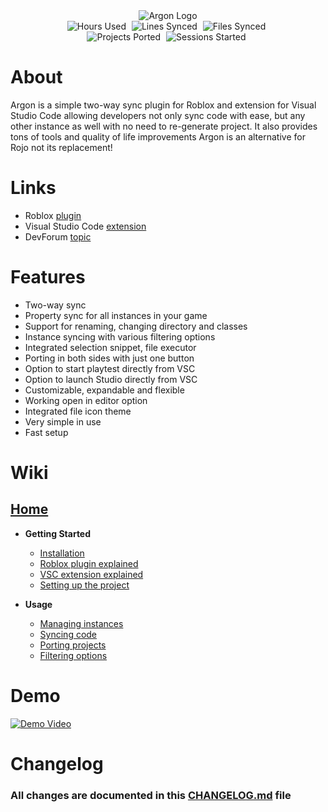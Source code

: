 <div align='center'>
  <img alt="Argon Logo" src="https://raw.githubusercontent.com/DervexHero/Argon/main/VSC%20Extension/assets/LogoName.png">
</div>

<div align='center'>
  <img alt='Hours Used' src='https://img.shields.io/endpoint?url=https%3A%2F%2Fargonstatsapi.web.app%2FhoursUsed' style='margin-right: 5px;'>
  <img alt='Lines Synced' src='https://img.shields.io/endpoint?url=https%3A%2F%2Fargonstatsapi.web.app%2FlinesSynced' style='margin-right: 5px;'>
  <img alt='Files Synced' src='https://img.shields.io/endpoint?url=https%3A%2F%2Fargonstatsapi.web.app%2FfilesSynced' style='margin-right: 5px;'>
</div>

<div align='center'>
  <img alt='Projects Ported' src='https://img.shields.io/endpoint?url=https%3A%2F%2Fargonstatsapi.web.app%2FprojectsPorted' style='margin-right: 5px;'>
  <img alt='Sessions Started' src='https://img.shields.io/endpoint?url=https%3A%2F%2Fargonstatsapi.web.app%2FsessionsStarted' style='margin-right: 5px;'>
</div>

# About
Argon is a simple two-way sync plugin for Roblox and extension for Visual Studio Code allowing developers not only sync code with ease, but any other instance as well with no need to re-generate project. It also provides tons of tools and quality of life improvements Argon is an alternative for Rojo not its replacement!

# Links
* Roblox [plugin](https://create.roblox.com/marketplace/asset/11263738833/)
* Visual Studio Code [extension](https://marketplace.visualstudio.com/items?itemName=Dervex.argon)
* DevForum [topic](https://devforum.roblox.com/t/2021776)

# Features
* Two-way sync
* Property sync for all instances in your game
* Support for renaming, changing directory and classes
* Instance syncing with various filtering options
* Integrated selection snippet, file executor
* Porting in both sides with just one button
* Option to start playtest directly from VSC
* Option to launch Studio directly from VSC
* Customizable, expandable and flexible
* Working open in editor option
* Integrated file icon theme
* Very simple in use
* Fast setup

# Wiki
## [Home](https://github.com/DervexHero/Argon/wiki)

* **Getting Started**
  * [Installation](https://github.com/DervexHero/Argon/wiki/Installation)
  * [Roblox plugin explained](https://github.com/DervexHero/Argon/wiki/Roblox-Plugin-Explained)
  * [VSC extension explained](https://github.com/DervexHero/Argon/wiki/VSC-Extension-Explained)
  * [Setting up the project](https://github.com/DervexHero/Argon/wiki/Setting-Up-The-Project)

* **Usage**
  * [Managing instances](https://github.com/DervexHero/Argon/wiki/Managing-Instances)
  * [Syncing code](https://github.com/DervexHero/Argon/wiki/Syncing-Code)
  * [Porting projects](https://github.com/DervexHero/Argon/wiki/Porting-Projects)
  * [Filtering options](https://github.com/DervexHero/Argon/wiki/Filtering-Options)

# Demo
[![Demo Video](https://raw.githubusercontent.com/DervexHero/Argon/main/VSC%20Extension/assets/Demo.png)](https://youtu.be/yvnleYgYaO0)

# Changelog
### All changes are documented in this [CHANGELOG.md](https://github.com/DervexHero/Argon/blob/main/VSC%20Extension/CHANGELOG.md) file